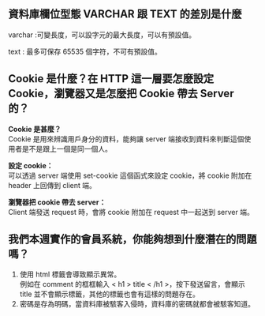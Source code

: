 ## 資料庫欄位型態 VARCHAR 跟 TEXT 的差別是什麼
varchar :可變長度，可以設字元的最大長度，可以有預設值。

text : 最多可保存 65535 個字符，不可有預設值。

## Cookie 是什麼？在 HTTP 這一層要怎麼設定 Cookie，瀏覽器又是怎麼把 Cookie 帶去 Server 的？
**Cookie 是甚麼？**<br>
Cookie 是用來辨識用戶身分的資料，能夠讓 server 端接收到資料來判斷這個使用者是不是跟上一個是同一個人。


**設定 cookie：**<br>
可以透過 server 端使用 set-cookie 這個函式來設定 cookie，將 cookie 附加在 header 上回傳到 client 端。

**瀏覽器把 cookie 帶去 server：**<br>
Client 端發送 request 時，會將 cookie 附加在 request 中一起送到 server 端。


## 我們本週實作的會員系統，你能夠想到什麼潛在的問題嗎？
1. 使用 html 標籤會導致顯示異常。<br>
例如在 comment 的框框輸入 < h1 > title < /h1 >，按下發送留言，會顯示 title 並不會顯示標籤，其他的標籤也會有這樣的問題存在。
2. 密碼是存為明碼，當資料庫被駭客入侵時，資料庫的密碼就都會被駭客知道。

